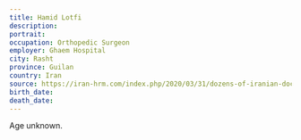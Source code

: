 ```yaml
---
title: Hamid Lotfi
description: 
portrait: 
occupation: Orthopedic Surgeon
employer: Ghaem Hospital
city: Rasht
province: Guilan
country: Iran
source: https://iran-hrm.com/index.php/2020/03/31/dozens-of-iranian-doctors-died-during-irans-coronavirus-crisis/
birth_date: 
death_date: 
---
```


Age unknown.